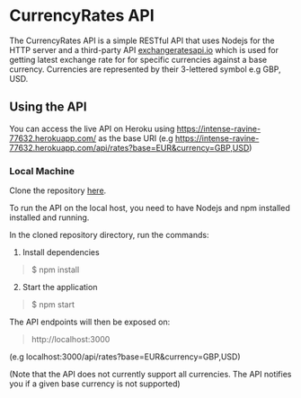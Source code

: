 # CurrencyRates API

The CurrencyRates API is a simple RESTful API that uses Nodejs for the HTTP server and a third-party API [exchangeratesapi.io](https://exchangeratesapi.io) which is used for getting latest exchange rate for for specific currencies against a base currency. Currencies are represented by their 3-lettered symbol e.g GBP, USD.

## Using the API

You can access the live API on Heroku using https://intense-ravine-77632.herokuapp.com/ as the base URI (e.g https://intense-ravine-77632.herokuapp.com/api/rates?base=EUR&currency=GBP,USD)


### Local Machine

Clone the repository [here](https://github.com/Vikhthor/CurrentRatesAPI).

To run the API on the local host, you need to have Nodejs and npm installed installed and running.

In the cloned repository directory, run the commands:

1. Install dependencies

> $ npm install

2. Start the application

> $ npm start

The API endpoints will then be exposed on:

> http://localhost:3000

(e.g localhost:3000/api/rates?base=EUR&currency=GBP,USD)

(Note that the API does not currently support all currencies. The API notifies you if a given base currency is not supported)
